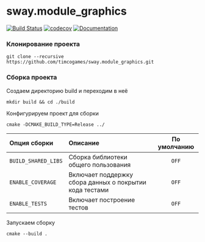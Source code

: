 # sway.module_graphics

[![Build Status](https://travis-ci.com/timcogames/sway.module_graphics.svg?branch=master)](https://travis-ci.com/timcogames/sway.module_graphics)
[![codecov](https://codecov.io/gh/timcogames/sway.module_graphics/branch/master/graph/badge.svg)](https://codecov.io/gh/timcogames/sway.module_graphics)
[![Documentation](https://codedocs.xyz/timcogames/sway.module_graphics.svg)](https://codedocs.xyz/timcogames/sway.module_graphics/)

### Клонирование проекта

```console
git clone --recursive https://github.com/timcogames/sway.module_graphics.git
```

### Сборка проекта

Создаем директорию build и переходим в неё

```console
mkdir build && cd ./build
```

Конфигурируем проект для сборки

```console
cmake -DCMAKE_BUILD_TYPE=Release ../
```

Опция сборки | Описание | По умолчанию
:---|:---|:---:
`BUILD_SHARED_LIBS` | Сборка библиотеки общего пользования | `OFF`
`ENABLE_COVERAGE` | Включает поддержку сбора данных о покрытии кода тестами | `OFF`
`ENABLE_TESTS` | Включает построение тестов | `OFF`

Запускаем сборку

```console
cmake --build .
```
